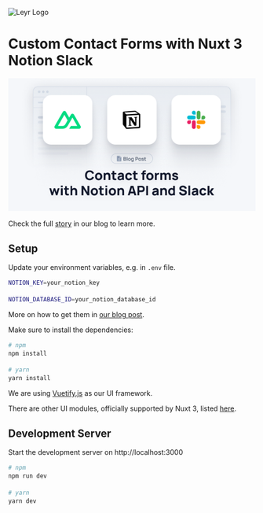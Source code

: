 ![Leyr Logo](https://leyr.io/images/logo-text.svg)

# Custom Contact Forms with Nuxt 3 Notion Slack

![GitHub Cover](/contact-form-notion-slack.png)

Check the full [story](https://leyr.io/blog/how-we-replaced-3rd-party-feedback-forms-with-notion) in our blog to learn more.

## Setup

Update your environment variables, e.g. in `.env` file.

```bash
NOTION_KEY=your_notion_key

NOTION_DATABASE_ID=your_notion_database_id
```

More on how to get them in [our blog post](https://leyr.io/blog/how-we-replaced-3rd-party-feedback-forms-with-notion).

Make sure to install the dependencies:

```bash
# npm
npm install

# yarn
yarn install
```

We are using [Vuetify.js](https://next.vuetifyjs.com/) as our UI framework.

There are other UI modules, officially supported by Nuxt 3, listed [here](https://nuxt.com/modules?category=UI).

## Development Server

Start the development server on http://localhost:3000

```bash
# npm
npm run dev

# yarn
yarn dev
```
